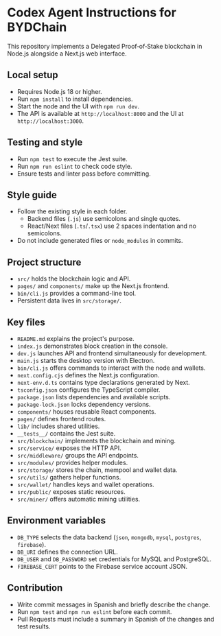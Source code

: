 # Codex Agent Instructions for BYDChain

This repository implements a Delegated Proof‑of‑Stake blockchain in Node.js alongside a Next.js web interface.

## Local setup
- Requires Node.js 18 or higher.
- Run `npm install` to install dependencies.
- Start the node and the UI with `npm run dev`.
- The API is available at `http://localhost:8000` and the UI at `http://localhost:3000`.

## Testing and style
- Run `npm test` to execute the Jest suite.
- Run `npm run eslint` to check code style.
- Ensure tests and linter pass before committing.

## Style guide
- Follow the existing style in each folder.
  - Backend files (`.js`) use semicolons and single quotes.
  - React/Next files (`.ts`/`.tsx`) use 2 spaces indentation and no semicolons.
- Do not include generated files or `node_modules` in commits.

## Project structure
- `src/` holds the blockchain logic and API.
- `pages/` and `components/` make up the Next.js frontend.
- `bin/cli.js` provides a command-line tool.
- Persistent data lives in `src/storage/`.

## Key files
- `README.md` explains the project's purpose.
- `index.js` demonstrates block creation in the console.
- `dev.js` launches API and frontend simultaneously for development.
- `main.js` starts the desktop version with Electron.
- `bin/cli.js` offers commands to interact with the node and wallets.
- `next.config.cjs` defines the Next.js configuration.
- `next-env.d.ts` contains type declarations generated by Next.
- `tsconfig.json` configures the TypeScript compiler.
- `package.json` lists dependencies and available scripts.
- `package-lock.json` locks dependency versions.
- `components/` houses reusable React components.
- `pages/` defines frontend routes.
- `lib/` includes shared utilities.
- `__tests__/` contains the Jest suite.
- `src/blockchain/` implements the blockchain and mining.
- `src/service/` exposes the HTTP API.
- `src/middleware/` groups the API endpoints.
- `src/modules/` provides helper modules.
- `src/storage/` stores the chain, mempool and wallet data.
- `src/utils/` gathers helper functions.
- `src/wallet/` handles keys and wallet operations.
- `src/public/` exposes static resources.
- `src/miner/` offers automatic mining utilities.

## Environment variables
- `DB_TYPE` selects the data backend (`json`, `mongodb`, `mysql`, `postgres`, `firebase`).
- `DB_URI` defines the connection URL.
- `DB_USER` and `DB_PASSWORD` set credentials for MySQL and PostgreSQL.
- `FIREBASE_CERT` points to the Firebase service account JSON.

## Contribution
- Write commit messages in Spanish and briefly describe the change.
- Run `npm test` and `npm run eslint` before each commit.
- Pull Requests must include a summary in Spanish of the changes and test results.
